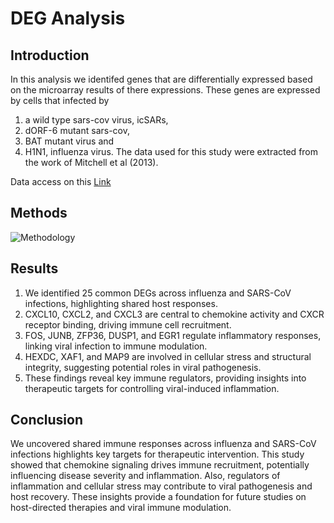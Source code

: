 # DEG Analysis
## Introduction
In this analysis we identifed genes that are differentially expressed based on the microarray results of there expressions. These genes are expressed by cells that infected by 
1. a wild type sars-cov virus, icSARs, 
2. dORF-6 mutant sars-cov, 
3. BAT mutant virus and 
4. H1N1, influenza virus.
The data used for this study were extracted from the work of Mitchell et al (2013).

Data access on this [Link](https://www.ncbi.nlm.nih.gov/geo/query/acc.cgi?acc=GSE47960)

## Methods
![Methodology](C:\Users\AUC\Documents\GitHub\RNA_seq\images\methodology.png)

## Results
1. We identified 25 common DEGs across influenza and SARS-CoV infections, highlighting shared host responses.
2. CXCL10, CXCL2, and CXCL3 are central to chemokine activity and CXCR receptor binding, driving immune cell recruitment.
3. FOS, JUNB, ZFP36, DUSP1, and EGR1 regulate inflammatory responses, linking viral infection to immune modulation.
4. HEXDC, XAF1, and MAP9 are involved in cellular stress and structural integrity, suggesting potential roles in viral pathogenesis.
5. These findings reveal key immune regulators, providing insights into therapeutic targets for controlling viral-induced inflammation.

## Conclusion
We uncovered shared immune responses across influenza and SARS-CoV infections highlights key targets for therapeutic intervention. This study showed that chemokine signaling drives immune recruitment, potentially influencing disease severity and inflammation. Also, regulators of inflammation and cellular stress may contribute to viral pathogenesis and host recovery.
These insights provide a foundation for future studies on host-directed therapies and viral immune modulation.